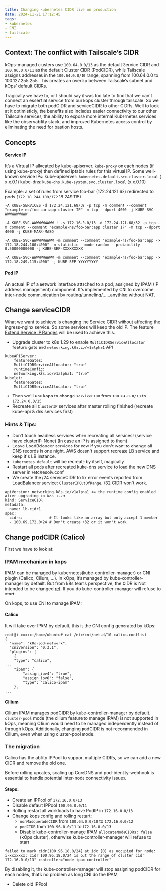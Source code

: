 ```yaml
---
title: Changing kubernetes CIDR live on production
date: 2024-11-21 17:12:45
tags:
- kubernetes
- CNI
- tailscale
---
```


## Context: The conflict with Tailscale’s CIDR

kOps-managed clusters use `100.64.0.0/13` as the default Service CIDR and `100.96.0.0/11` as the default Cluster CIDR (PodCIDR), while Tailscale assigns addresses in the `100.64.0.0/10` range, spanning from 100.64.0.0 to 100.127.255.255. This creates an overlap between Tailscale’s subnet and kOps’ default CIDRs.

Tragically we have to, or I should say it was too late to find that we can't connect an essential service from our kops cluster through tailscale. So we have to migrate both podCIDR and serviceCIDR to other CIDRs. Well to look at it optimisticly, the benefits also includes easier connectivity to our other Tailscale services, the ability to expose more internal Kubernetes services like the observability stack, and improved Kubernetes access control by eliminating the need for bastion hosts.

## Concepts

#### Service IP
It’s a Virtual IP allocated by kube-apiserver. `kube-proxy` on each nodes (if using kube-proxy) then defined iptable rules for this virtual IP.
Some well-known service IPs:
kube-apiserver: `kubernetes.default.svc.cluster.local` ( x.x.0.1)
kube-dns: `kube-dns.kube-system.svc.cluster.local` (x.x.0.10)

Example: a set of rules from service foo-bar (172.24.121.68) redirected to pods (`172.18.244.100/172`.18.249.115)
```
-A KUBE-SERVICES -d 172.24.121.68/32 -p tcp -m comment --comment "example-ns/foo-bar:app cluster IP" -m tcp --dport 4000 -j KUBE-SVC-WWWWWWWWWW

-A KUBE-SVC-WWWWWWWWWW ! -s 172.16.0.0/13 -d 172.24.121.68/32 -p tcp -m comment --comment "example-ns/foo-bar:app cluster IP" -m tcp --dport 4000 -j KUBE-MARK-MASQ

-A KUBE-SVC-WWWWWWWWWW -m comment --comment "example-ns/foo-bar:app -> 172.18.244.100:4000" -m statistic --mode random --probability 0.50000000000 -j KUBE-SEP-XXXXXXXXX

-A KUBE-SVC-WWWWWWWWWW -m comment --comment "example-ns/foo-bar:app -> 172.18.249.115:4000" -j KUBE-SEP-YYYYYYYYY
```

#### Pod IP
An actual IP of a network interface attached to a pod, assigned by IPAM (IP address management) component. It's implemented by CNI to overcome inter-node communication by routing/tunneling/……anything without NAT.

## Change serviceCIDR

What we want to achieve is changing the Service CIDR without affecting the ingress-nginx service. So some services will keep the old IP. The feature [Extend Service IP Ranges](https://kubernetes.io/docs/tasks/network/extend-service-ip-ranges/) will be used to achieve this.
- Upgrade cluster to k8s 1.29 to enable `MultiCIDRServiceAllocator` feature gate and `networking.k8s.io/v1alpha1` API
```
kubeAPIServer:
    featureGates:
  	MultiCIDRServiceAllocator: "true"
    runtimeConfig:
  	networking.k8s.io/v1alpha1: "true"
kubelet:
    featureGates:
  	MultiCIDRServiceAllocator: "true"
```
- Then we'll use kops to change `serviceCIDR` from `100.64.0.0/13` to `172.24.0.0/15`
- Recreate all `ClusterIP` services after master rolling finished (recreate kube-api & dns services first)

### Hints & Tips:
- Don’t touch headless services when recreating all services! (service have clusterIP: None) (In case an IP is assigned to them)
- Leave LoadBalancer services for now if you don't want to change all DNS records in one night. AWS doesn't support recreate LB service and keep it's LB instance.
- `kubernetes.default` will be recreate by itself, magically
- Restart all pods after recreated kube-dns service to load the new DNS server in /etc/resolv.conf
- We create the /24 serviceCIDR to fix error events reported from LoadBalancer service: `ClusterIPOutOfRange`. /32 CIDR won't work.

```
apiVersion: networking.k8s.io/v1alpha1 <= the runtime config enabled after upgrading to k8s 1.29
kind: ServiceCIDR
metadata:
  name: lb-cidr1
spec:
  cidrs:            # It looks like an array but only accept 1 member
  - 100.69.172.0/24 # Don't create /32 or it won't work
```

## Change podCIDR (Calico)

First we have to look at:

### IPAM mechanism in kops

IPAM can be managed by kubernetes(kube-controller-manager) or CNI plugin (Calico, Cilium, …). In kOps, it’s managed by kube-controller-manager by default. But from k8s teams perspective, the CIDR is Not intended to be changed [ref](https://github.com/kubernetes/kubernetes/issues/75461#issuecomment-475387323). If you do kube-controller-manager will refuse to start.

On kops, to use CNI to manage IPAM:

#### Calico
It will take over IPAM by default, this is the CNI config generated by kOps:

```
root@i-xxxxx:/home/ubuntu# cat /etc/cni/net.d/10-calico.conflist
{
  "name": "k8s-pod-network",
  "cniVersion": "0.3.1",
  "plugins": [
	{
  	"type": "calico",
...
  	"ipam": {
      	"assign_ipv4": "true",
      	"assign_ipv6": "false",
      	"type": "calico-ipam"
  	},
...
```

#### Cilium

Cilium IPAM manages podCIDR by kube-controller-manager by default. `cluster-pool` mode (the cilium feature to manage IPAM) is not supported in kOps, meaning Cilium would need to be managed independently instead of through kOps. Additionally, changing podCIDR is not recommended in Cilium, even when using cluster-pool mode.

### The migration

Calico has the ability IPPool to support multiple CIDRs, so we can add a new CIDR and remove the old one.

Before rolling updates, scaling up CoreDNS and pod-identity-webhook is essential to handle potential inter-node connectivity issues.

#### Steps:
- Create an IPPool of `172.16.0.0/13`
- Disable default IPPool `100.96.0.0/11`
- Rolling restart all workloads to have PodIP in `172.16.0.0/13`
- Change kops config and rolling restart:
  - `nonMasqueradeCIDR` from `100.64.0.0/10` to `172.16.0.0/12`
  - `podCIDR` from `100.96.0.0/11` to `172.16.0.0/13`
  - Disable kube-controller-manage IPAM `allocateNodeCIDRs: false` (kOps cluster), otherwise kube-controller-manager will refuse to start

```
failed to mark cidr[100.96.18.0/24] at idx [0] as occupied for node: i-xxxxxxx: cidr 100.96.18.0/24 is out the range of cluster cidr 172.16.0.0/13" controller="node-ipam-controller"
```
By disabling it, the kube-controller-manager will stop assigning podCIDR for each nodes, that’s no problem as long CNI do the IPAM

- Delete old IPPool


